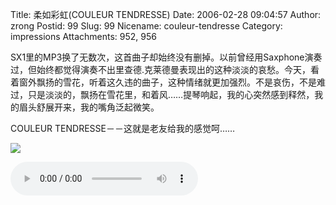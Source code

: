 Title: 柔如彩虹(COULEUR TENDRESSE)
Date: 2006-02-28 09:04:57
Author: zrong
Postid: 99
Slug: 99
Nicename: couleur-tendresse
Category: impressions
Attachments: 952, 956

SX1里的MP3换了无数次，这首曲子却始终没有删掉。以前曾经用Saxphone演奏过，但始终都觉得演奏不出里查德.克莱德曼表现出的这种淡淡的哀愁。今天，看着窗外飘扬的雪花，听着这久违的曲子，这种情绪就更加强烈。不是哀伤，不是难过，只是淡淡的，飘扬在雪花里，和着风……提琴响起，我的心突然感到释然，我的眉头舒展开来，我的嘴角泛起微笑。

COULEUR TENDRESSE－－这就是老友给我的感觉呵……

![](/wp-content/uploads/2006/02/couleur-tendresse.jpg)

<audio src="/wp-content/uploads/2006/02/20.mp3" controls >
您的浏览器不支持播放音乐！
</audio>
